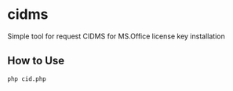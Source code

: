 # cidms
Simple tool for request CIDMS for MS.Office license key installation
## How to Use
`php cid.php`
